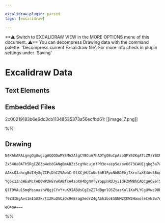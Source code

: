 ```yaml
---

excalidraw-plugin: parsed
tags: [excalidraw]

---
```

==⚠  Switch to EXCALIDRAW VIEW in the MORE OPTIONS menu of this document. ⚠== You can decompress Drawing data with the command palette: 'Decompress current Excalidraw file'. For more info check in plugin settings under 'Saving'


# Excalidraw Data
## Text Elements
## Embedded Files
2c00219183b6e6dc3cb11348535373a56ecfbd61: [[image_7.png]]

%%
## Drawing
```compressed-json
N4KAkARALgngDgUwgLgAQQQDwMYEMA2AlgCYBOuA7hADTgQBuCpAzoQPYB2KqATLZMzYBXUtiRoIACyhQ4zZAHoFAc0JRJQgEYA6bGwC2CgF7N6hbEcK4OCtptbErHALRY8RMpWdx8Q1TdIEfARcZgRmBShcZQUebQBWbR4aOiCEfQQOKGZuAG1wMFAwYogSbggAfU02IwARAA4ACQBBZuUKioBpACUAdgApAHUARwAGVpTiyFhEcsJ9aKR+Esxu

Zx540e0ATh5RgEZ63p4ebdGANgBmABZz5cgYNcujnfPR3o+eep5e/ev6673CAUEjqbg3a7af69eqjaGw/71IGSBCEZTScHxPgFSDWZTBbijIHMKCkNgAawQAGE2Pg2KRyqTrMw4LhAllJiVNLhsOTlGShBxiDS6QyJEyOCy2ZkoJzIAAzQj4fAAZVgBIkgg8cogJLJlMGoMk3GxU11pIpCDVMA16C1ZSBAvRHHCOTQ+yBbFZ2DUj3doyJOIg/OEc

AAksQ3ahcgBdIHy8gZCPcDhCZVAwhCrDlXCjHUCoUu5hR1PpoNhBDEbj7XrnfaXE4Au5BxgsdhcNDxIGt1icABynDE3FhDeu2xuzbNhGYtTSUEr3HlBDCQOqguIAFFghksiW0/ggUI4MRcPOq+7epc4Txrpd6+9ekCiBxySn90+2LyF2gl/gV+WoigIQowgRAhUzZQdUVYJkwkHhsADHh9m2Q5Lk0c4EHOYhsEubBNH2et/niS5iMvXB4gw7B5U0

Yg6x1Zh3HEaMcTAD0WP2HEYwKABfcA4zoXA4DgNVTyYopphRDJyiIdFZWWBhCAQCgACEeT5AthVpelygAYnlfSDM5CBsBEdkoDDed9DVfVqS0sV0B0/YECcpyjJM0gzIs9JVN5EN1xFbTxXISVWTMtzTJlLz9AAMSVVV1SY3VaQdApjIirIousy1DWIME0FNSB3M8yysspa1bSS7V5KKyLLO6YRnVdatqvS8zLIAeW9X1qwDFqPNq9Jos4KBotwf

QlT9VAu1SmqMssoashVQgjCYvY+uK9IABUsCgZoZI7dBgnlOSZtazKolIXaPLYCgUVwc9UFLA9Tv6ub0g3IVmmu26QgeiA2TJKh1oG/QvsBzb4ESjSjIYsllQADXBE4oXOc5TlvfYeEubYcemkpYdpfAAE1uDrXooUOUZ6niWsNkI+SjDYAxuHEyB6AIIQmI44puOBt79Hq9cixA6H5P5EglpWk1AxKcXiDVBA4G4PHIDlgBZNhiAQD7cE0YIHt/

f9ZdIEgAvs1mIGU2k/tIZRuQACiQx9eBragXedrZ4gASh1boEGUNM2XKW2HaxoleCvN2w7dz2fZ4vmoFKhBOqgds9zLEoEzGhA/azE2OEgtALcyXX9e4UlOaBbAiCVtAK4QIEOGz8vSEroNhCgZ8mPr+PUrsAArBBsGyFUm7gDWtZ1vXv1QQ2G9SnlU8YTamfwFmgxmRKwmCYf2x1EySQMCHZjQJ6Py/A3l3ns18FCXbd+X1e32VHjwF5uhoPCFn

eO4oA===
```
%%